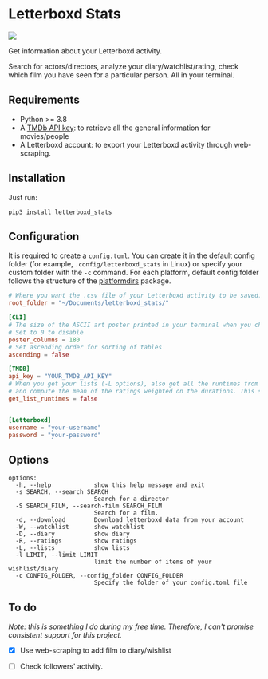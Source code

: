 # Letterboxd Stats

![](./example.gif)

Get information about your Letterboxd activity.

Search for actors/directors, analyze your diary/watchlist/rating, check which film you have seen for a particular person. All in your terminal.

## Requirements

-   Python >= 3.8
-   A [TMDb API key](https://www.themoviedb.org/documentation/api): to retrieve all the general information for movies/people
-   A Letterboxd account: to export your Letterboxd activity through web-scraping.

## Installation

Just run:

```shell
pip3 install letterboxd_stats
```

## Configuration

It is required to create a `config.toml`. You can create it in the default config folder (for example, `.config/letterboxd_stats` in Linux) or specify your custom folder with the `-c` command. For each platform, default config folder follows the structure of the [platformdirs](https://github.com/platformdirs/platformdirs) package.

```toml
# Where you want the .csv file of your Letterboxd activity to be saved.
root_folder = "~/Documents/letterboxd_stats/"

[CLI]
# The size of the ASCII art poster printed in your terminal when you check the details of a movie.
# Set to 0 to disable
poster_columns = 180
# Set ascending order for sorting of tables
ascending = false

[TMDB]
api_key = "YOUR_TMDB_API_KEY"
# When you get your lists (-L options), also get all the runtimes from TMDB
# and compute the mean of the ratings weighted on the durations. This slows the process.
get_list_runtimes = false


[Letterboxd]
username = "your-username"
password = "your-password"
```

## Options

```shell
options:
  -h, --help            show this help message and exit
  -s SEARCH, --search SEARCH
                        Search for a director
  -S SEARCH_FILM, --search-film SEARCH_FILM
                        Search for a film.
  -d, --download        Download letterboxd data from your account
  -W, --watchlist       show watchlist
  -D, --diary           show diary
  -R, --ratings         show ratings
  -L, --lists           show lists
  -l LIMIT, --limit LIMIT
                        limit the number of items of your wishlist/diary
  -c CONFIG_FOLDER, --config_folder CONFIG_FOLDER
                        Specify the folder of your config.toml file

```

## To do

_Note: this is something I do during my free time. Therefore, I can't promise consistent support for this project._

-   [x] Use web-scraping to add film to diary/wishlist

-   [ ] Check followers' activity.
